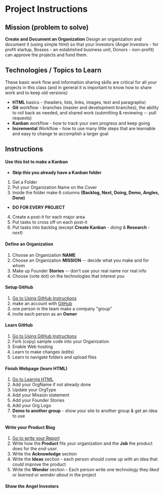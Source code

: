 # Project Instructions

## Mission (problem to solve)

**Create and Document an Organization**
Design an organization and document it (using simple html) so that your Investors (Angel Investors - for profit startup, Bosses - an established business unit, Donors - non-profit) can approve the projects and fund them.

## Technologies / Topics to Learn

These basic work flow and information sharing skills are critical for all your projects in this class (and in general it is important to know how to share work and to keep old versions)

* **HTML** basics - (headers, lists, links, images, text and paragraphs)
* **Git** workflow - branches (master and development branches), the ability to roll back as needed, and shared work (submitting & reviewing -- pull requests)
* **Kanban** workflow - how to track your own progress and keep going
* **Incremental** Workflow - how to use many little steps that are learnable and easy to change to accomplish a larger goal

## Instructions

#### Use this list to make a Kanban
* **Skip this you already have a Kanban folder**
 1. Get a Folder
 2. Put your Organization Name on the Cover
 3. Inside the folder make 6 columns **(Backlog, Next, Doing, Demo, Angles, Done)**
  
* **DO FOR EVERY PROJECT**
 4. Create a post-it for each major area
 5. Put tasks to cross off on each post-it
 6. Put tasks into backlog (except **Create Kanban** - *doing* & **Research** - *next*)

#### Define an Organization
1. Choose an Organization **NAME**
2. Choose an Organization **MISSION** -- decide what you make and for whom
3. Make up Founder **Stories** -- don't use your real name nor real info
4. Choose (vote dot) on the technologies that interest you

#### Setup GitHub
1. [Go to Using GitHub Instructions](https://github.com/ed-gility/org-template-simple/blob/master/GITHUB-PROJECT.md)
2. make an account with [GitHub](http://github.com)
3. one person in the team make a company "group"
4. invite each person as an **Owner** 

#### Learn GitHub
1. [Go to Using GitHub Instructions](https://github.com/ed-gility/org-template-simple/blob/master/USING-GITHUB.md)
2. Fork (copy) sample code into your Organization
3. Enable Web hosting
4. Learn to make changes (edits)
5. Learn to navigate folders and upload files

#### Finish Webpage (learn HTML)
1. [Go to Learnig HTML](https://github.com/ed-gility/org-template-simple/blob/master/LEARN-HTML.md)
2. Add your OrgName if not already done
3. Update your OrgType
4. Add your Mission statement
5. Add your Founder Stories
6. Add your Org Logo
7. **Demo to another group** - show your site to another group & get an idea to use

#### Write your Product Blog
1. [Go to write your Report](https://github.com/ed-gility/org-template-simple/blob/master/CREATE-BLOG.md)
2. Write how the **Product** fits your organization and the **Job** the product does for the *end-user*.
2. Write the **Acknowledge** section
3. Write the **Ideas** section - each person should come up with an idea that could improve the product
4. Write the **Wonder** section - Each person write one technology they *liked* or *learned* or *wonder about* in the project

#### Show the Angel Investors
